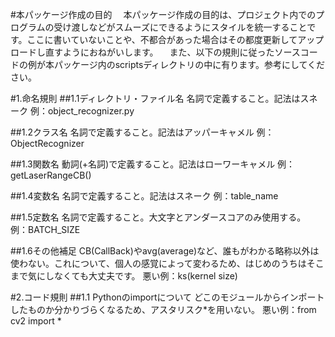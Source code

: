 #本パッケージ作成の目的
　本パッケージ作成の目的は、プロジェクト内でのプログラムの受け渡しなどがスムーズにできるようにスタイルを統一することです。ここに書いていないことや、不都合があった場合はその都度更新してアップロードし直すようにおねがいします。
　また、以下の規則に従ったソースコードの例が本パッケージ内のscriptsディレクトリの中に有ります。参考にしてください。

#1.命名規則
##1.1ディレクトリ・ファイル名
名詞で定義すること。記法はスネーク
例：object_recognizer.py

##1.2クラス名
名詞で定義すること。記法はアッパーキャメル
例：ObjectRecognizer

##1.3関数名
動詞(+名詞)で定義すること。記法はローワーキャメル
例：getLaserRangeCB()

##1.4変数名
名詞で定義すること。記法はスネーク
例：table_name

##1.5定数名
名詞で定義すること。大文字とアンダースコアのみ使用する。
例：BATCH_SIZE

##1.6その他補足
CB(CallBack)やavg(average)など、誰もがわかる略称以外は使わない。これについて、個人の感覚によって変わるため、はじめのうちはそこまで気にしなくても大丈夫です。
悪い例：ks(kernel size)

#2.コード規則
##1.1 Pythonのimportについて
どこのモジュールからインポートしたものか分かりづらくなるため、アスタリスク*を用いない。
悪い例：from cv2 import *
